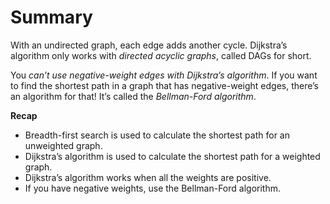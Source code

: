 # Summary

With an undirected graph, each edge adds another cycle. Dijkstra’s algorithm only works with *directed acyclic graphs*, called DAGs for short.

You *can’t use negative-weight edges with Dijkstra’s algorithm*. If you want to find the shortest path in a graph that has negative-weight edges, there’s an algorithm for that! It’s called the *Bellman-Ford algorithm*.

**Recap**

- Breadth-first search is used to calculate the shortest path for an unweighted graph.
- Dijkstra’s algorithm is used to calculate the shortest path for a weighted graph.
- Dijkstra’s algorithm works when all the weights are positive.
- If you have negative weights, use the Bellman-Ford algorithm.

